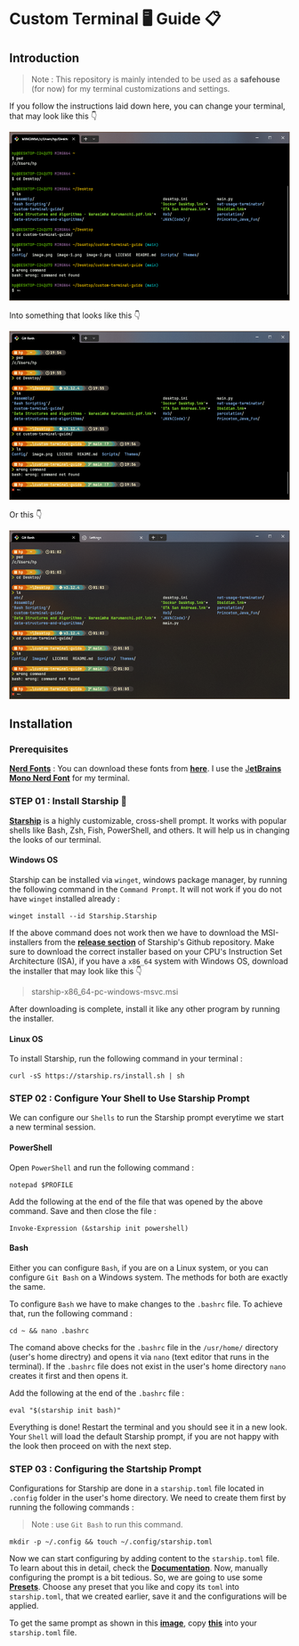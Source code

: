 # Custom Terminal 🖥️ Guide 📋
    
## Introduction
     
> Note : This repository is mainly intended to be used as a **safehouse** (for now) for my terminal customizations and settings.<br> 
    
        
If you follow the instructions laid down here, you can change your terminal, that may look like this 👇
     
![alt text](Images/terminal-before-customization.png)
    
Into something that looks like this 👇
    
![alt text](Images/terminal-after-customization.png)

Or this 👇

![alt text](Images/terminal-after-customization-02.png)
     
## Installation
      
### Prerequisites
     
[**Nerd Fonts**](https://www.nerdfonts.com/) : You can download these fonts from [**here**](https://www.nerdfonts.com/font-downloads). I use the [J**etBrains Mono Nerd Font**](https://github.com/ryanoasis/nerd-fonts/releases/download/v3.2.1/JetBrainsMono.zip) for my terminal.
    
### STEP 01 : Install Starship 🚀
       
[**Starship**](https://starship.rs/) is a highly customizable, cross-shell prompt. It works with popular shells like Bash, Zsh, Fish, PowerShell, and others. It will help us in changing the looks of our terminal.
   
#### **Windows OS** 
   
Starship can be installed via `winget`, windows package manager, by running the following command in the `Command Prompt`. It will not work if you do not have `winget` installed already :
    
```
winget install --id Starship.Starship
```
   
If the above command does not work then we have to download the MSI-installers from the [**release section**](https://github.com/starship/starship/releases/tag/v1.20.1) of Starship's Github repository. Make sure to download the correct installer based on your CPU's Instruction Set Architecture (ISA), if you have a `x86_64` system with Windows OS, download the installer that may look like this 👇
     
>
> starship-x86_64-pc-windows-msvc.msi 
>

After downloading is complete, install it like any other program by running the installer.

#### **Linux OS**
   
To install Starship, run the following command in your terminal :
     
```
curl -sS https://starship.rs/install.sh | sh
```
### STEP 02 : Configure Your Shell to Use Starship Prompt
    
We can configure our `Shells` to run the Starship prompt everytime we start a new terminal session.
      
#### **PowerShell**

Open `PowerShell` and run the following command :
   
```
notepad $PROFILE
```

Add the following at the end of the file that was opened by the above command. Save and then close the file :

```
Invoke-Expression (&starship init powershell)
```

#### **Bash**
   
Either you can configure `Bash`, if you are on a Linux system, or you can configure `Git Bash` on a Windows system. The methods for both are exactly the same.

To configure `Bash` we have to make changes to the `.bashrc` file. To achieve that, run the following command :

```
cd ~ && nano .bashrc
```
The comand above checks for the `.bashrc` file in the `/usr/home/` directory (user's home directry) and opens it via `nano` (text editor that runs in the terminal). If the `.bashrc` file does not exist in the user's home directory `nano` creates it first and then opens it.

Add the following at the end of the `.bashrc` file :

```
eval "$(starship init bash)"
```
     
Everything is done! Restart the terminal and you should see it in a new look. Your `Shell` will load the default Starship prompt, if you are not happy with the look then proceed on with the next step.
  
### STEP 03 : Configuring the Startship Prompt

Configurations for Starship are done in a `starship.toml` file located in `.config` folder in the user's home directory. We need to create them first by running the following commands :

> Note : use `Git Bash` to run this command.
```
mkdir -p ~/.config && touch ~/.config/starship.toml
```

Now we can start configuring by adding content to the `starship.toml` file. To learn about this in detail, check the [**Documentation**](https://starship.rs/config/#prompt). Now, manually configuring the prompt is a bit tedious. So, we are going to use some [**Presets**](https://starship.rs/presets/#nerd-font-symbols). Choose any preset that you like and copy its `toml` into `starship.toml`, that we created earlier, save it and the configurations will be applied. 
    
To get the same prompt as shown in this [**image**](Images/terminal-after-customization.png), copy [**this**](Themes/Starship/starship.toml) into your `starship.toml` file.

